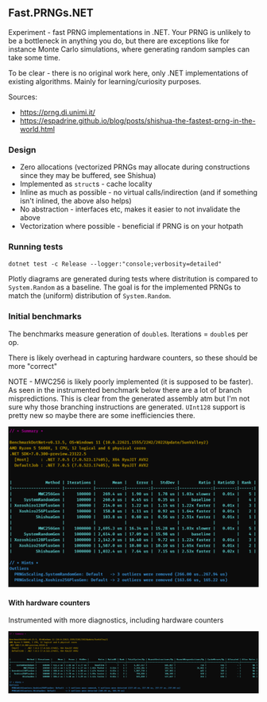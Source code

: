 ## Fast.PRNGs.NET

Experiment - fast PRNG implementations in .NET.
Your PRNG is unlikely to be a bottleneck in anything you do, but there are exceptions like for instance Monte Carlo simulations, where generating random samples can take some time.

To be clear - there is no original work here, only .NET implementations of existing algorithms.
Mainly for learning/curiosity purposes.

Sources:
* https://prng.di.unimi.it/
* https://espadrine.github.io/blog/posts/shishua-the-fastest-prng-in-the-world.html

### Design

* Zero allocations (vectorized PRNGs may allocate during constructions since they may be buffered, see Shishua)
* Implemented as `struct`s - cache locality
* Inline as much as possible - no virtual calls/indirection (and if something isn't inlined, the above also helps)
* No abstraction - interfaces etc, makes it easier to not invalidate the above
* Vectorization where possible - beneficial if PRNG is on your hotpath

### Running tests

```pwsh
dotnet test -c Release --logger:"console;verbosity=detailed"
```

Plotly diagrams are generated during tests where distritution is compared to `System.Random` as a baseline.
The goal is for the implemented PRNGs to match the (uniform) distribution of `System.Random`.

### Initial benchmarks

The benchmarks measure generation of `double`s.
Iterations = `double`s per op.

There is likely overhead in capturing hardware counters, so these should be more "correct"

NOTE - MWC256 is likely poorly implemented (it is supposed to be faster). As seen in the instrumented benchmark below there are a lot of branch mispredictions.
This is clear from the generated assembly atm but I'm not sure why those branching instructions are generated. `UInt128` support is pretty new
so maybe there are some inefficiencies there.

![Scaling iterations](/img/perf-scaling.png "Scaling iterations")

#### With hardware counters

Instrumented with more diagnostics, including hardware counters

![With hardware counters](/img/perf-hardwarecounters.png "With hardware counters")

